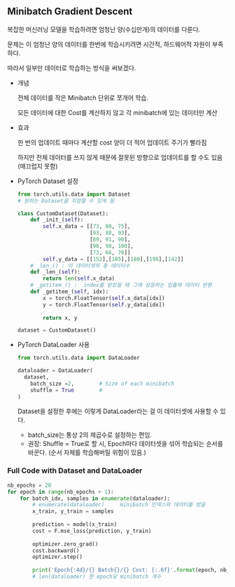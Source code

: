 ## Minibatch Gradient Descent

복잡한 머신러닝 모델을 학습하려면 엄청난 양(수십만개)의 데이터를 다룬다.

문제는 이 엄청난 양의 데이터를 한번에 학습시키려면 시간적, 하드웨어적 자원이 부족하다.

따라서 일부만 데이터로 학습하는 방식을 써보겠다.



- 개념

  전체 데이터를 작은 Minibatch 단위로 쪼개어 학습.

  모든 데이터에 대한 Cost를 계산하지 않고 각 minibatch에 있는 데이터만 계산

  

- 효과

  한 번의 업데이트 때마다 계산할 cost 양이 더 적어 업데이트 주기가 빨라짐

  하지만 전체 데이터를 쓰지 않게 때문에 잘못된 방향으로 업데이트를 할 수도 있음(매끄럽지 못함)



- PyTorch Dataset 설정

  ``` python
  from torch.utils.data import Dataset
  # 원하는 Dataset을 지정할 수 있게 됨
  
  class CustomDataset(Dataset):
      def _init_(self):
          self.x_data = [[73, 80, 75],
                         [93, 88, 93],
                         [89, 91, 90],
                         [96, 98, 100],
                         [73, 66, 70]]
          self.y_data = [[152],[185],[180],[196],[142]]
      # _len_() : 이 데이터셋의 총 데이터수
      def _len_(self):
          return len(self.x_data)
      # _getitem_() :  index를 받았을 때 그에 상응하는 입출력 데이터 반환
      def _getitem_(self, idx):
          x = torch.FloatTensor(self.x_data[idx])
          y = torch.FloatTensor(self.y_data[idx])
          
          return x, y
  
  dataset = CustomDataset()
  ```

- PyTorch DataLoader 사용

  ``` python
  from torch.utils.data import DataLoader
  
  dataloader = DataLoader(
  	dataset,		
      batch_size =2,		# Size of each minibatch
      shuffle = True		# 
  )
  ```

  Dataset을 설정한 후에는 이렇게 DataLoader라는 걸 이 데이터셋에 사용할 수 있다.

  - batch_size는 통상 2의 제곱수로 설정하는 편임.
  - 권장: Shuffle = True로 할 시, Epoch마다 데이터셋을 섞어 학습되는 순서를 바꾼다.
    (순서 자체를 학습해버릴 위험이 있음.)



### Full Code with Dataset and DataLoader

``` python
nb_epochs = 20
for epoch in range(nb_epochs + 1):
    for batch_idx, samples in enumerate(dataloader): 
		# enumerate(dataloader)     minibatch 인덱스와 데이터를 받음
        x_train, y_train = samples
        
        prediction = model(x_train)
        cost = F.mse_loss(prediction, y_train)
        
        optimizer.zero_grad()
        cost.backward()
        optimizer.step()
        
        print('Epoch{:4d}/{} Batch{}/{} Cost: {:.6f}'.format(epoch, nb_epochs, batch_idx+1, len(dataloader), cost.item))
        # len(dataloader) 한 epoch당 minibatch 개수
```

